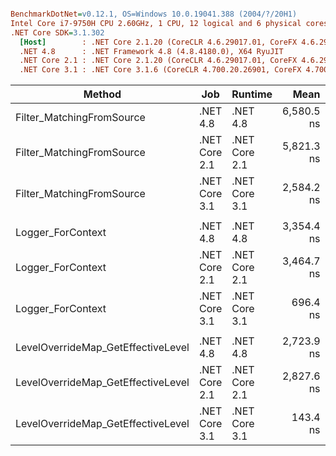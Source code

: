 ``` ini

BenchmarkDotNet=v0.12.1, OS=Windows 10.0.19041.388 (2004/?/20H1)
Intel Core i7-9750H CPU 2.60GHz, 1 CPU, 12 logical and 6 physical cores
.NET Core SDK=3.1.302
  [Host]        : .NET Core 2.1.20 (CoreCLR 4.6.29017.01, CoreFX 4.6.29018.12), X64 RyuJIT
  .NET 4.8      : .NET Framework 4.8 (4.8.4180.0), X64 RyuJIT
  .NET Core 2.1 : .NET Core 2.1.20 (CoreCLR 4.6.29017.01, CoreFX 4.6.29018.12), X64 RyuJIT
  .NET Core 3.1 : .NET Core 3.1.6 (CoreCLR 4.700.20.26901, CoreFX 4.700.20.31603), X64 RyuJIT


```
|                             Method |           Job |       Runtime |       Mean |     Error |   StdDev | Ratio | RatioSD |
|----------------------------------- |-------------- |-------------- |-----------:|----------:|---------:|------:|--------:|
|          Filter_MatchingFromSource |      .NET 4.8 |      .NET 4.8 | 6,580.5 ns | 100.29 ns | 88.90 ns |  1.13 |    0.02 |
|          Filter_MatchingFromSource | .NET Core 2.1 | .NET Core 2.1 | 5,821.3 ns |  62.39 ns | 58.36 ns |  1.00 |    0.00 |
|          Filter_MatchingFromSource | .NET Core 3.1 | .NET Core 3.1 | 2,584.2 ns |  50.44 ns | 80.00 ns |  0.45 |    0.02 |
|                                    |               |               |            |           |          |       |         |
|                  Logger_ForContext |      .NET 4.8 |      .NET 4.8 | 3,354.4 ns |  64.56 ns | 60.39 ns |  0.97 |    0.03 |
|                  Logger_ForContext | .NET Core 2.1 | .NET Core 2.1 | 3,464.7 ns |  65.03 ns | 69.58 ns |  1.00 |    0.00 |
|                  Logger_ForContext | .NET Core 3.1 | .NET Core 3.1 |   696.4 ns |   7.30 ns |  6.83 ns |  0.20 |    0.00 |
|                                    |               |               |            |           |          |       |         |
| LevelOverrideMap_GetEffectiveLevel |      .NET 4.8 |      .NET 4.8 | 2,723.9 ns |  44.77 ns | 37.39 ns |  0.96 |    0.02 |
| LevelOverrideMap_GetEffectiveLevel | .NET Core 2.1 | .NET Core 2.1 | 2,827.6 ns |  54.45 ns | 50.93 ns |  1.00 |    0.00 |
| LevelOverrideMap_GetEffectiveLevel | .NET Core 3.1 | .NET Core 3.1 |   143.4 ns |   2.85 ns |  3.60 ns |  0.05 |    0.00 |
